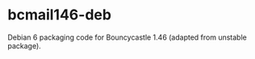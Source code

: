 bcmail146-deb
=============

Debian 6 packaging code for Bouncycastle 1.46 (adapted from
unstable package).
